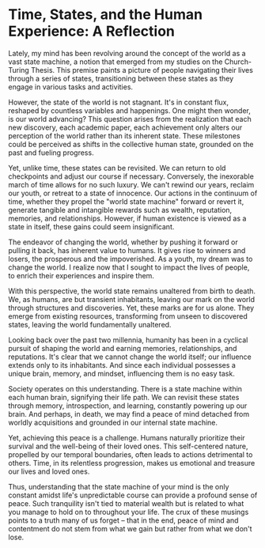 # Time, States, and the Human Experience: A Reflection

Lately, my mind has been revolving around the concept of the world as a vast state machine, a notion that emerged from my studies on the Church-Turing Thesis. This premise paints a picture of people navigating their lives through a series of states, transitioning between these states as they engage in various tasks and activities.

However, the state of the world is not stagnant. It's in constant flux, reshaped by countless variables and happenings. One might then wonder, is our world advancing? This question arises from the realization that each new discovery, each academic paper, each achievement only alters our perception of the world rather than its inherent state. These milestones could be perceived as shifts in the collective human state, grounded on the past and fueling progress.

Yet, unlike time, these states can be revisited. We can return to old checkpoints and adjust our course if necessary. Conversely, the inexorable march of time allows for no such luxury. We can't rewind our years, reclaim our youth, or retreat to a state of innocence. Our actions in the continuum of time, whether they propel the "world state machine" forward or revert it, generate tangible and intangible rewards such as wealth, reputation, memories, and relationships. However, if human existence is viewed as a state in itself, these gains could seem insignificant.

The endeavor of changing the world, whether by pushing it forward or pulling it back, has inherent value to humans. It gives rise to winners and losers, the prosperous and the impoverished. As a youth, my dream was to change the world. I realize now that I sought to impact the lives of people, to enrich their experiences and inspire them.

With this perspective, the world state remains unaltered from birth to death. We, as humans, are but transient inhabitants, leaving our mark on the world through structures and discoveries. Yet, these marks are for us alone. They emerge from existing resources, transforming from unseen to discovered states, leaving the world fundamentally unaltered.

Looking back over the past two millennia, humanity has been in a cyclical pursuit of shaping the world and earning memories, relationships, and reputations. It's clear that we cannot change the world itself; our influence extends only to its inhabitants. And since each individual possesses a unique brain, memory, and mindset, influencing them is no easy task.

Society operates on this understanding. There is a state machine within each human brain, signifying their life path. We can revisit these states through memory, introspection, and learning, constantly powering up our brain. And perhaps, in death, we may find a peace of mind detached from worldly acquisitions and grounded in our internal state machine.

Yet, achieving this peace is a challenge. Humans naturally prioritize their survival and the well-being of their loved ones. This self-centered nature, propelled by our temporal boundaries, often leads to actions detrimental to others. Time, in its relentless progression, makes us emotional and treasure our lives and loved ones.

Thus, understanding that the state machine of your mind is the only constant amidst life's unpredictable course can provide a profound sense of peace. Such tranquility isn't tied to material wealth but is related to what you manage to hold on to throughout your life. The crux of these musings points to a truth many of us forget – that in the end, peace of mind and contentment do not stem from what we gain but rather from what we don't lose.
